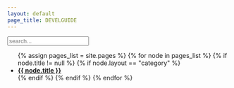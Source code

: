 ```yaml
---
layout: default
page_title: DEVELGUIDE
---
```


<div class="search">
  <input type="text" id="searchInput" class="searchInput" placeholder="search...">

  <ul id="searchResults" class="searchResults"></ul>

</div>

<div class="category">
  <ul class="categoryList">
  {% assign pages_list = site.pages %}
  {% for node in pages_list %}
    {% if node.title != null %}
      {% if node.layout == "category" %}
      <a class="categoryLink {% if page.url == node.url %} active{% endif %}"
      href="{{ site.baseurl }}{{ node.url }}"><li><b>{{ node.title }}</b></li></a>
      {% endif %}
    {% endif %}
  {% endfor %}
  </ul>
</div>


<!-- Script pointing to jekyll-search.js -->
<script src="{{site.baseurl}}/asset/js/jekyll-search.js" type="text/javascript"></script>

<script type="text/javascript">
      SimpleJekyllSearch({
        searchInput: document.getElementById('searchInput'),
        resultsContainer: document.getElementById('searchResults'),
        json: '{{ site.baseurl }}/search.json',
        searchResultTemplate: '<a href="{url}" title="{desc}"><li>{title}</li></a>',
        noResultsText: '<li>검색 결과를 찾을 수 없습니다..ㅠㅜ</li>',
        limit: 20,
        fuzzy: false,
        exclude: ['Welcome']
      })
</script>
